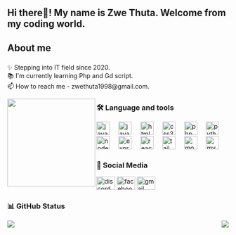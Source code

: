 

<h2 align="left">Hi there👋! My name is Zwe Thuta. Welcome from my coding world.</h2>

###
<h2 align="left">About me</h2>

###

<p align="left">✨ Stepping into IT field since 2020.<br>📚 I'm currently learning Php and Gd script.<br>📫 How to reach me - zwethuta1998@gmail.com.</p>


<img align="left" height="200" src="https://i.pinimg.com/originals/fe/b6/b6/feb6b68d5ffc34b5f5f03f72b035f04e.gif"  />

###
<h3 align="left">🛠 Language and tools</h3>

<div align="left">
  <img src="https://cdn.jsdelivr.net/gh/devicons/devicon/icons/java/java-original.svg" height="30" alt="java logo"  />
  <img width="12" />
  <img src="https://cdn.jsdelivr.net/gh/devicons/devicon/icons/javascript/javascript-original.svg" height="30" alt="javascript logo"  />
  <img width="12" />
  <img src="https://cdn.jsdelivr.net/gh/devicons/devicon/icons/html5/html5-original.svg" height="30" alt="html5 logo"  />
  <img width="12" />
  <img src="https://cdn.jsdelivr.net/gh/devicons/devicon/icons/css3/css3-original.svg" height="30" alt="css3 logo"  />
  <img width="12" />
  <img src="https://cdn.jsdelivr.net/gh/devicons/devicon/icons/php/php-original.svg" height="30" alt="php logo"  />
  <img width="12" />
  <img src="https://cdn.jsdelivr.net/gh/devicons/devicon/icons/python/python-original.svg" height="30" alt="python logo"  />
  <img width="12" />
  <img src="https://cdn.jsdelivr.net/gh/devicons/devicon/icons/nodejs/nodejs-original.svg" height="30" alt="nodejs logo"  />
  <img width="12" />
  <img src="https://cdn.jsdelivr.net/gh/devicons/devicon/icons/express/express-original.svg" height="30" alt="express logo"  />
  <img width="12" />
  <img src="https://cdn.jsdelivr.net/gh/devicons/devicon/icons/react/react-original.svg" height="30" alt="react logo"  />
  <img width="12" />
  <img src="https://cdn.jsdelivr.net/gh/devicons/devicon/icons/tailwindcss/tailwindcss-original-wordmark.svg" height="30" alt="tailwindcss logo"  />
  <img width="12" />
  <img src="https://cdn.jsdelivr.net/gh/devicons/devicon/icons/mongodb/mongodb-original.svg" height="30" alt="mongodb logo"  />
  <img width="12" />
  <img src="https://cdn.jsdelivr.net/gh/devicons/devicon/icons/mysql/mysql-original.svg" height="30" alt="mysql logo"  />
</div>

###
<h3 align="left">💬 Social Media</h3>
<div align="left">
  <a href="https://discord.gg/discordapp.com/users/531024210726879253"><img src="https://raw.githubusercontent.com/maurodesouza/profile-readme-generator/master/src/assets/icons/social/discord/default.svg" width="42" height="30" alt="discord logo"  /></a>
  <a href="https://www.facebook.com/share/1PpaRaRE6V/"><img src="https://raw.githubusercontent.com/maurodesouza/profile-readme-generator/master/src/assets/icons/social/facebook/default.svg" width="42" height="30" alt="facebook logo"  /></a>
  <a href="#"><img src="https://raw.githubusercontent.com/maurodesouza/profile-readme-generator/master/src/assets/icons/social/gmail/default.svg" width="42" height="30" alt="gmail logo"  /></a>
</div>



<h3 align="left">📊 GitHub Status</h3>
<div display="flex">
  <img  src="https://github-readme-stats.vercel.app/api/top-langs/?username=ZweThuta&theme=dark&hide_border=false&include_all_commits=false&count_private=false&layout=compact" </img>
  <img align="right" src ="https://github-readme-stats.vercel.app/api?username=ZweThuta&theme=dark&hide_border=false&include_all_commits=false&count_private=false" </img>
</div>

###
